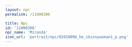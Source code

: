 ```yaml
---
layout: npc
permalink: /11000306

title: Npc
id: '11000306'
npc_name: 'Miranda'
icon_url: 'portrait/npc/02010096_he_skinnywoman1_p.png'
---
```

